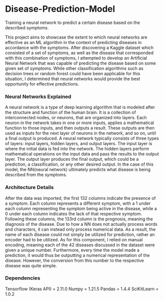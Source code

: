 # Disease-Prediction-Model
Training a neural network to predict a certain disease based on the described symptoms.

This project aims to showcase the extent to which neural networks are effective as an ML algorithm in the context of predicting diseases in accordance with the symptoms.
After discovering a Kaggle dataset which consisted of a set of symptoms, as well as the disease that corresponded with this combination of symptoms, I attempted to develop an Artificial Neural Network that was capable of predicting the disease based on some given set of symptoms. While other classification algorithms such as decision trees or random forest could have been applicable for this situation, I determined that neural networks would provide the best opportunity for effective predictions.

### Neural Networks Explained
A neural network is a type of deep learning algorithm that is modeled after the structure and function of the human brain. It is a collection of interconnected nodes, or neurons, that are organized into layers. Each neuron in the network takes in one or more inputs, applies a mathematical function to those inputs, and then outputs a result. These outputs are then used as inputs for the next layer of neurons in the network, and so on, until a final output is produced.
A neural network typically consists of three types of layers: input layers, hidden layers, and output layers. The input layer is where the initial data is fed into the network. The hidden layers perform mathematical operations on the input data and pass the results to the output layer. The output layer produces the final output, which could be a prediction, a classification, or any other desired output. In the case of this model, the NN(neural network) ultimately predicts what disease is being described from the symptoms.

### Architecture Details
After the data was imported, the first 132 columns indicate the presence of a symptom. Each column represents a different symptom, with a 1 under each column representing the symptom being active in the disease, while a 0 under each column indicates the lack of that respective symptom. Following these columns, the 133rd column is the prognosis, meaning the diagnosis of the disease.
Due to how a NN does not actually process words and characters, it can instead only process numerical data. As a result, the name of each disease could not simply be utilized for prediction, rather an encoder had to be utilized. As for this component, I relied on manual encoding, meaning each of the 42 diseases discussed in the dataset were given a unique number. Furthermore, every time the model made a prediction, it would thus be outputting a numerical representation of the disease. However, the conversion from this number to the respective disease was quite simple.

### Dependencies
Tensorflow (Keras API) = 2.11.0
Numpy = 1.21.5
Pandas = 1.4.4
SciKitLearn = 1.0.2
